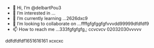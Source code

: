 - 👋 Hi, I’m @delbartPou3
- 👀 I’m interested in ...
- 🌱 I’m currently learning ...2626dxc9
- 💞️ I’m looking to collaborate on ...ffffgfgfggfgfvvvdd99999dfdfdf9
- 📫 How to reach me ...333fgfgfgfg,; ccvcvcv
02032030vvvvv
<!---161561561
delbartPou3/delbartPou3 is a ✨ special ✨ repository because its `README.md` (this file) appears on your GitHub profile.dfdfdfdf
You can click the Preview link to take a look at your changes.
--->
ddfdfdfdf1651616161
xcxcxc

